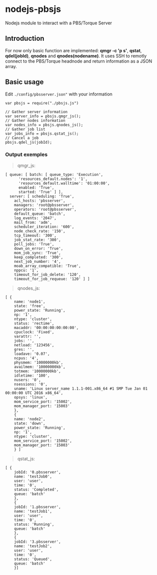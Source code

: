 # nodejs-pbsjs
Nodejs module to interact with a PBS/Torque Server

## Introduction
For now only basic function are implemented: **qmgr -c 'p s'**, **qstat**, **qdel(jobId)**, **qnodes** and **qnodes(nodename)**.
It uses SSH to remotly connect to the PBS/Torque headnode and return information as a JSON array.

## Basic usage
Edit `./config/pbsserver.json"` with your information
```
var pbsjs = require("./pbsjs.js")

// Gather server information
var server_info = pbsjs.qmgr_js();
// Gather nodes information
var nodes_info = pbsjs.qnodes_js();
// Gather job list
var jobs_info = pbsjs.qstat_js();
// Cancel a job
pbsjs.qdel_js(jobId);
```

### Output exemples
>qmgr_js:
```
[ queue: [ batch: [ queue_type: 'Execution',
      'resources_default.nodes': '1',
      'resources_default.walltime': '01:00:00',
      enabled: 'True',
      started: 'True' ] ],
  server: [ scheduling: 'True',
    acl_hosts: 'pbsserver',
    managers: 'root@pbsserver',
    operators: 'root@pbsserver',
    default_queue: 'batch',
    log_events: '2047',
    mail_from: 'adm',
    scheduler_iteration: '600',
    node_check_rate: '150',
    tcp_timeout: '300',
    job_stat_rate: '300',
    poll_jobs: 'True',
    down_on_error: 'True',
    mom_job_sync: 'True',
    keep_completed: '300',
    next_job_number: '4',
    moab_array_compatible: 'True',
    nppcu: '1',
    timeout_for_job_delete: '120',
    timeout_for_job_requeue: '120' ] ]
```

>qnodes_js:
```
[ { 
    name: 'node1',
    state: 'free',
    power_state: 'Running',
    np: '1',
    ntype: 'cluster',
    status: 'rectime',
    macaddr: '00:00:00:00:00:00',
    cpuclock: 'Fixed',
    varattr: '',
    jobs: '',
    netload: '123456',
    gres: '',
    loadave: '0.07',
    ncpus: '4',
    physmem: '10000000kb',
    availmem: '10000000kb',
    totmem: '10000000kb',
    idletime: '100',
    nusers: '0',
    nsessions: '0',
    uname: 'Linux server_name 1.1.1-001.x86_64 #1 SMP Tue Jan 01 00:00:00 UTC 2016 x86_64',
    opsys: 'linux',
    mom_service_port: '15002',
    mom_manager_port: '15003' 
    },
    {
    name: 'node2',
    state: 'down',
    power_state: 'Running',
    np: '1',
    ntype: 'cluster',
    mom_service_port: '15002',
    mom_manager_port: '15003' 
    } ]
```

>qstat_js:
```
[ {
    jobId: '0.pbsserver',
    name: 'testJob0',
    user: 'user',
    time: '0',
    status: 'Completed',
    queue: 'batch' 
    },
    {
    jobId: '1.pbsserver', 
    name: 'testJob1',
    user: 'user',
    time: '0',
    status: 'Running',
    queue: 'batch' 
    },
    {
    jobId: '3.pbsserver',
    name: 'testJob2',
    user: 'user',
    time: '0',
    status: 'Queued',
    queue: 'batch' 
    }]
```
